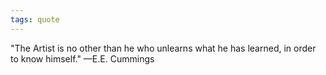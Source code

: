 ```yaml
---
tags: quote 
---
```


"The Artist is no other than he who unlearns what he has learned, in order to know himself." —E.E. Cummings